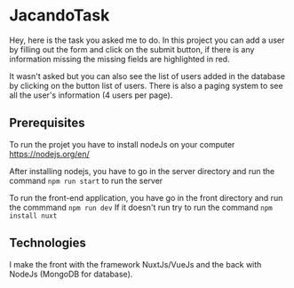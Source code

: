 # JacandoTask

Hey, here is the task you asked me to do. In this project you can add a user by filling out the form and click on the submit button, if there is any information missing the missing fields are highlighted in red. 

It wasn't asked but you can also see the list of users added in the database by clicking on the button list of users. There is also a paging system to see all the user's information (4 users per page).


## Prerequisites

To run the projet you have to install nodeJs on your computer https://nodejs.org/en/

After installing nodejs, you have to go in the server directory and run the command ```npm run start``` to run the server

To run the front-end application, you have go in the front directory and run the commmand ```npm run dev```
If it doesn't run try to run the command ```npm install nuxt```

## Technologies

I make the front with the framework NuxtJs/VueJs and the back with NodeJs (MongoDB for database).
